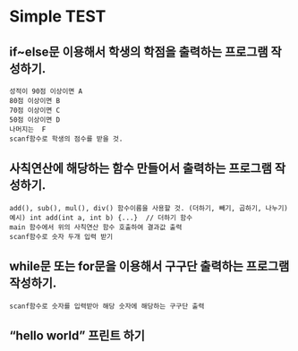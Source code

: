 # Simple TEST

## if~else문 이용해서 학생의 학점을 출력하는 프로그램 작성하기.
```
성적이 90점 이상이면 A
80점 이상이면 B
70점 이상이면 C
50점 이상이면 D
나머지는  F
scanf함수로 학생의 점수를 받을 것.
```

## 사칙연산에 해당하는 함수 만들어서 출력하는 프로그램 작성하기.
```
add(), sub(), mul(), div() 함수이름을 사용할 것. (더하기, 빼기, 곱하기, 나누기)
예시) int add(int a, int b) {...}  // 더하기 함수
main 함수에서 위의 사칙연산 함수 호출하여 결과값 출력
scanf함수로 숫자 두개 입력 받기
```

## while문 또는 for문을 이용해서 구구단 출력하는 프로그램 작성하기.
```
scanf함수로 숫자를 입력받아 해당 숫자에 해당하는 구구단 출력
```

## “hello world” 프린트 하기

